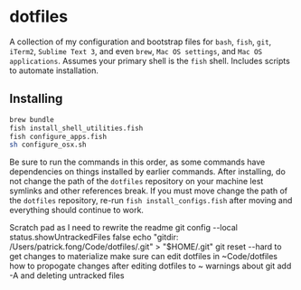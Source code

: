 # dotfiles
A collection of my configuration and bootstrap files for `bash`, `fish`, `git`, `iTerm2`, `Sublime Text 3`, and even `brew`, `Mac OS settings`, and `Mac OS applications`. Assumes your primary shell is the `fish` shell. Includes scripts to automate installation.
## Installing
```sh
brew bundle
fish install_shell_utilities.fish
fish configure_apps.fish
sh configure_osx.sh
```
Be sure to run the commands in this order, as some commands have dependencies on things installed by earlier commands. After installing, do not change the path of the `dotfiles` repository on your machine  lest symlinks and other references break. If you must move change the path of the `dotfiles` repository, re-run `fish install_configs.fish` after moving and everything should continue to work.

Scratch pad as I need to rewrite the readme
git config --local status.showUntrackedFiles false
echo "gitdir: /Users/patrick.fong/Code/dotfiles/.git" > "$HOME/.git"
git reset --hard to get changes to materialize
make sure can edit dotfiles in ~Code/dotfiles
how to propogate changes after editing dotfiles to ~
warnings about git add -A and deleting untracked files